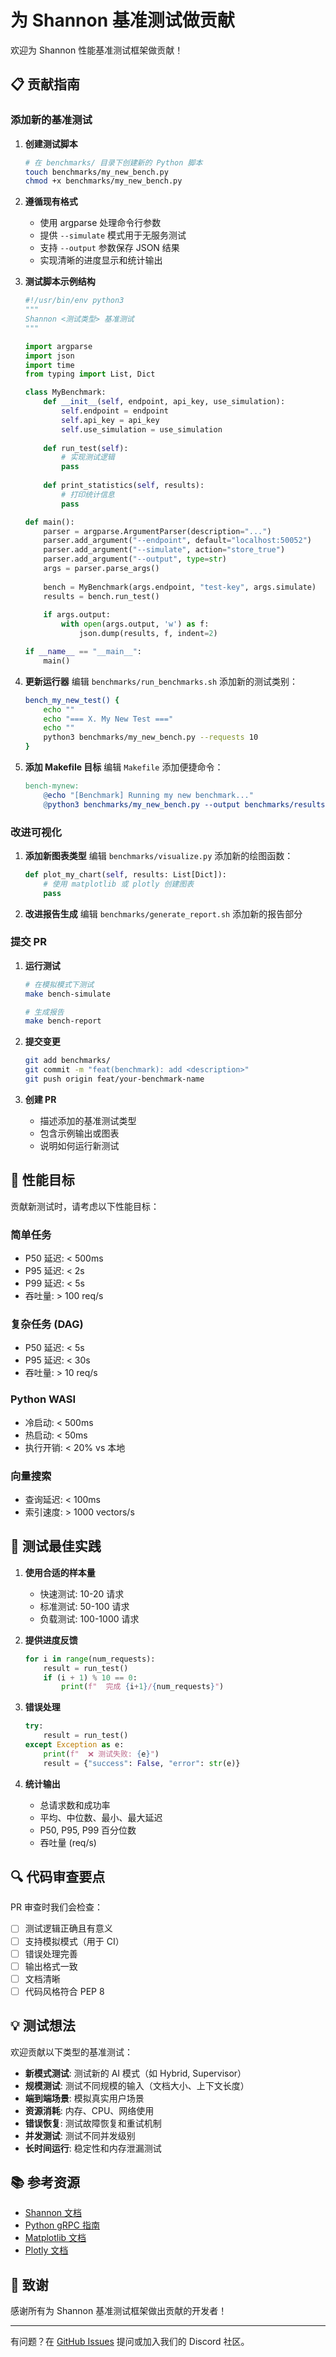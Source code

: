 # 为 Shannon 基准测试做贡献

欢迎为 Shannon 性能基准测试框架做贡献！

## 📋 贡献指南

### 添加新的基准测试

1. **创建测试脚本**
   ```bash
   # 在 benchmarks/ 目录下创建新的 Python 脚本
   touch benchmarks/my_new_bench.py
   chmod +x benchmarks/my_new_bench.py
   ```

2. **遵循现有格式**
   - 使用 argparse 处理命令行参数
   - 提供 `--simulate` 模式用于无服务测试
   - 支持 `--output` 参数保存 JSON 结果
   - 实现清晰的进度显示和统计输出

3. **测试脚本示例结构**
   ```python
   #!/usr/bin/env python3
   """
   Shannon <测试类型> 基准测试
   """
   
   import argparse
   import json
   import time
   from typing import List, Dict
   
   class MyBenchmark:
       def __init__(self, endpoint, api_key, use_simulation):
           self.endpoint = endpoint
           self.api_key = api_key
           self.use_simulation = use_simulation
       
       def run_test(self):
           # 实现测试逻辑
           pass
       
       def print_statistics(self, results):
           # 打印统计信息
           pass
   
   def main():
       parser = argparse.ArgumentParser(description="...")
       parser.add_argument("--endpoint", default="localhost:50052")
       parser.add_argument("--simulate", action="store_true")
       parser.add_argument("--output", type=str)
       args = parser.parse_args()
       
       bench = MyBenchmark(args.endpoint, "test-key", args.simulate)
       results = bench.run_test()
       
       if args.output:
           with open(args.output, 'w') as f:
               json.dump(results, f, indent=2)
   
   if __name__ == "__main__":
       main()
   ```

4. **更新运行器**
   编辑 `benchmarks/run_benchmarks.sh` 添加新的测试类别：
   ```bash
   bench_my_new_test() {
       echo ""
       echo "=== X. My New Test ==="
       echo ""
       python3 benchmarks/my_new_bench.py --requests 10
   }
   ```

5. **添加 Makefile 目标**
   编辑 `Makefile` 添加便捷命令：
   ```makefile
   bench-mynew:
       @echo "[Benchmark] Running my new benchmark..."
       @python3 benchmarks/my_new_bench.py --output benchmarks/results/mynew.json || true
   ```

### 改进可视化

1. **添加新图表类型**
   编辑 `benchmarks/visualize.py` 添加新的绘图函数：
   ```python
   def plot_my_chart(self, results: List[Dict]):
       # 使用 matplotlib 或 plotly 创建图表
       pass
   ```

2. **改进报告生成**
   编辑 `benchmarks/generate_report.sh` 添加新的报告部分

### 提交 PR

1. **运行测试**
   ```bash
   # 在模拟模式下测试
   make bench-simulate
   
   # 生成报告
   make bench-report
   ```

2. **提交变更**
   ```bash
   git add benchmarks/
   git commit -m "feat(benchmark): add <description>"
   git push origin feat/your-benchmark-name
   ```

3. **创建 PR**
   - 描述添加的基准测试类型
   - 包含示例输出或图表
   - 说明如何运行新测试

## 🎯 性能目标

贡献新测试时，请考虑以下性能目标：

### 简单任务
- P50 延迟: < 500ms
- P95 延迟: < 2s
- P99 延迟: < 5s
- 吞吐量: > 100 req/s

### 复杂任务 (DAG)
- P50 延迟: < 5s
- P95 延迟: < 30s
- 吞吐量: > 10 req/s

### Python WASI
- 冷启动: < 500ms
- 热启动: < 50ms
- 执行开销: < 20% vs 本地

### 向量搜索
- 查询延迟: < 100ms
- 索引速度: > 1000 vectors/s

## 📝 测试最佳实践

1. **使用合适的样本量**
   - 快速测试: 10-20 请求
   - 标准测试: 50-100 请求
   - 负载测试: 100-1000 请求

2. **提供进度反馈**
   ```python
   for i in range(num_requests):
       result = run_test()
       if (i + 1) % 10 == 0:
           print(f"  完成 {i+1}/{num_requests}")
   ```

3. **错误处理**
   ```python
   try:
       result = run_test()
   except Exception as e:
       print(f"  ❌ 测试失败: {e}")
       result = {"success": False, "error": str(e)}
   ```

4. **统计输出**
   - 总请求数和成功率
   - 平均、中位数、最小、最大延迟
   - P50, P95, P99 百分位数
   - 吞吐量 (req/s)

## 🔍 代码审查要点

PR 审查时我们会检查：
- [ ] 测试逻辑正确且有意义
- [ ] 支持模拟模式（用于 CI）
- [ ] 错误处理完善
- [ ] 输出格式一致
- [ ] 文档清晰
- [ ] 代码风格符合 PEP 8

## 💡 测试想法

欢迎贡献以下类型的基准测试：

- **新模式测试**: 测试新的 AI 模式（如 Hybrid, Supervisor）
- **规模测试**: 测试不同规模的输入（文档大小、上下文长度）
- **端到端场景**: 模拟真实用户场景
- **资源消耗**: 内存、CPU、网络使用
- **错误恢复**: 测试故障恢复和重试机制
- **并发测试**: 测试不同并发级别
- **长时间运行**: 稳定性和内存泄漏测试

## 📚 参考资源

- [Shannon 文档](../docs/)
- [Python gRPC 指南](https://grpc.io/docs/languages/python/)
- [Matplotlib 文档](https://matplotlib.org/)
- [Plotly 文档](https://plotly.com/python/)

## 🙏 致谢

感谢所有为 Shannon 基准测试框架做出贡献的开发者！

---

有问题？在 [GitHub Issues](https://github.com/Kocoro-lab/Shannon/issues) 提问或加入我们的 Discord 社区。

